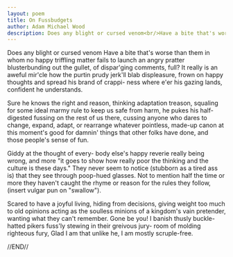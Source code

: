 ```yaml
---
layout: poem
title: On Fussbudgets
author: Adam Michael Wood
description: Does any blight or cursed venom<br/>Have a bite that's worse than them in<br/>whom no happy triffling matter<br/>fails to launch an angry pratter<br/>blusterbunding out the gullet,<br/>of dispar'ging comments, full? It<br/>really is an aweful mir'cle<br/>how the purtin prudy jerk'll<br/>blab displeasure, frown on happy<br/>thoughts and spread his brand of crappi-<br/>ness where e'er his gazing lands,<br/>confident he understands.
---
```


Does any blight or cursed venom
Have a bite that's worse than them in
whom no happy triffling matter
fails to launch an angry pratter
blusterbunding out the gullet,
of dispar'ging comments, full? It
really is an aweful mir'cle
how the purtin prudy jerk'll
blab displeasure, frown on happy
thoughts and spread his brand of crappi-
ness where e'er his gazing lands,
confident he understands.

Sure he knows the right and reason,
thinking adaptation treason,
squaling for some ideal marmy
rule to keep us safe from harm, he
pukes his half-digested fussing
on the rest of us there, cussing
anyone who dares to change,
expand, adapt, or rearrange
whatever pointless, made-up canon
at this moment's good for damnin'
things that other folks have done,
and those people's sense of fun.

Giddy at the thought of every-
body else's happy reverie
really being wrong, and more
"it goes to show how really poor
the thinking and the culture is
these days." They never seem to notice
(stubborn as a tired ass is)
that they see through poop-hued glasses.
Not to mention half the time
or more they haven't caught the rhyme
or reason for the rules they follow,
(insert vulgar pun on "swallow").

Scared to have a joyful living,
hiding from decisions, giving
weight too much to old opinions
acting as the soulless minions
of a kingdom's vain pretender,
wanting what they can't remember.
Gone be you! I banish thusly
buckle-hatted pikers fuss'ly
stewing in their greivous jury-
room of molding righteous fury,
Glad I am that unlike he,
I am mostly scruple-free.

//END//
